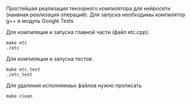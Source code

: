 Простейшая реализация тензорного компилятора для нейросети (наивная реализация операций).
Для запуска необходимы компилятор g++ и модуль Google Tests

Для компиляции и запуска главной части (файл etc.cpp):

```
make etc
./etc
```

Для компиляции и запуска тестов:

```
make etc_test
./etc_test
```

Для удаления исполняемых файлов нужно прописать
```
make clean
```
